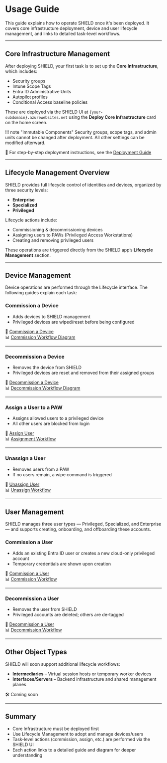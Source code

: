 # Usage Guide

This guide explains how to operate SHIELD once it's been deployed. It covers core infrastructure deployment, device and user lifecycle management, and links to detailed task-level workflows.

---

## Core Infrastructure Management

After deploying SHIELD, your first task is to set up the **Core Infrastructure**, which includes:

- Security groups
- Intune Scope Tags
- Entra ID Administrative Units
- Autopilot profiles
- Conditional Access baseline policies

These are deployed via the SHIELD UI at `{your-subdomain}.azurewebsites.net` using the **Deploy Core Infrastructure** card on the home screen.

!!! note "Immutable Components"
    Security groups, scope tags, and admin units cannot be changed after deployment. All other settings can be modified afterward.

📖 For step-by-step deployment instructions, see the [Deployment Guide](./Deployment.md)

---

## Lifecycle Management Overview

SHIELD provides full lifecycle control of identities and devices, organized by three security levels:

- **Enterprise**
- **Specialized**
- **Privileged**

Lifecycle actions include:

- Commissioning & decommissioning devices
- Assigning users to PAWs (Privileged Access Workstations)
- Creating and removing privileged users

These operations are triggered directly from the SHIELD app’s **Lifecycle Management** section.

---

## Device Management

Device operations are performed through the Lifecycle interface. The following guides explain each task:

### Commission a Device

- Adds devices to SHIELD management
- Privileged devices are wiped/reset before being configured

📖 [Commission a Device](Defend/Usage-Guide/Device/0-Commission.md)  
📊 [Commission Workflow Diagram](Defend/Reference/Diagrams/Device-Commission.md)

---

### Decommission a Device

- Removes the device from SHIELD
- Privileged devices are reset and removed from their assigned groups

📖 [Decommission a Device](Defend/Usage-Guide/Device/1-Decommission.md)  
📊 [Decommission Workflow Diagram](Defend/Reference/Diagrams/Device-Decommission.md)

---

### Assign a User to a PAW

- Assigns allowed users to a privileged device
- All other users are blocked from login

📖 [Assign User](Defend/Usage-Guide/Device/2-Assign.md)  
📊 [Assignment Workflow](Defend/Reference/Diagrams/Device-Assign.md)

---

### Unassign a User

- Removes users from a PAW
- If no users remain, a wipe command is triggered

📖 [Unassign User](Defend/Usage-Guide/Device/3-Unassign.md)  
📊 [Unassign Workflow](Defend/Reference/Diagrams/Device-Unassign.md)

---

## User Management

SHIELD manages three user types — Privileged, Specialized, and Enterprise — and supports creating, onboarding, and offboarding these accounts.

### Commission a User

- Adds an existing Entra ID user or creates a new cloud-only privileged account
- Temporary credentials are shown upon creation

📖 [Commission a User](Defend/Usage-Guide/User/Commission.md)  
📊 [Commission Workflow](Defend/Reference/Diagrams/User-Commission.md)

---

### Decommission a User

- Removes the user from SHIELD
- Privileged accounts are deleted; others are de-tagged

📖 [Decommission a User](Defend/Usage-Guide/User/Decommission.md)  
📊 [Decommission Workflow](Defend/Reference/Diagrams/User-Decommission.md)

---

## Other Object Types

SHIELD will soon support additional lifecycle workflows:

- **Intermediaries** – Virtual session hosts or temporary worker devices
- **Interfaces/Servers** – Backend infrastructure and shared management planes

🛠️ Coming soon

---

## Summary

- Core Infrastructure must be deployed first
- Use Lifecycle Management to adopt and manage devices/users
- Task-level actions (commission, assign, etc.) are performed via the SHIELD UI
- Each action links to a detailed guide and diagram for deeper understanding

